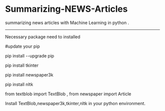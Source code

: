 # Summarizing-NEWS-Articles
summarizing news articles with Machine Learning in python .

-------------------------------------

Necessary package need to installed 

#update your pip

pip install --upgrade pip

pip install tkinter

pip install newspaper3k

pip install nltk

from textblob import TextBlob ,
from newspaper import Article

Install TextBlob,newspaper3k,tkinter,nltk in your python environment.



